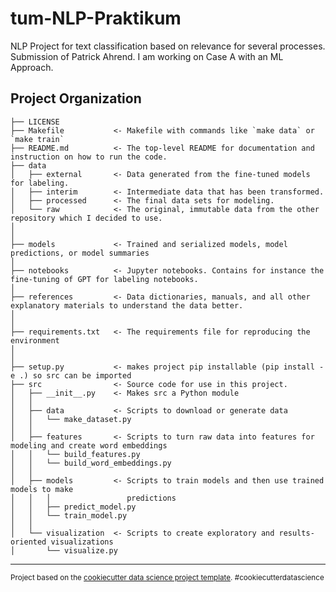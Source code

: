 # tum-NLP-Praktikum

NLP Project for text classification based on relevance for several processes.
Submission of Patrick Ahrend. I am working on Case A with an ML Approach.

## Project Organization

    ├── LICENSE
    ├── Makefile           <- Makefile with commands like `make data` or `make train`
    ├── README.md          <- The top-level README for documentation and instruction on how to run the code.
    ├── data
    │   ├── external       <- Data generated from the fine-tuned models for labeling. 
    │   ├── interim        <- Intermediate data that has been transformed.
    │   ├── processed      <- The final data sets for modeling.
    │   └── raw            <- The original, immutable data from the other repository which I decided to use.
    │
    │
    ├── models             <- Trained and serialized models, model predictions, or model summaries
    │
    ├── notebooks          <- Jupyter notebooks. Contains for instance the fine-tuning of GPT for labeling notebooks. 
    │
    ├── references         <- Data dictionaries, manuals, and all other explanatory materials to understand the data better. 
    │
    │
    ├── requirements.txt   <- The requirements file for reproducing the environment
    │                        
    │
    ├── setup.py           <- makes project pip installable (pip install -e .) so src can be imported
    ├── src                <- Source code for use in this project.
    │   ├── __init__.py    <- Makes src a Python module
    │   │
    │   ├── data           <- Scripts to download or generate data
    │   │   └── make_dataset.py
    │   │
    │   ├── features       <- Scripts to turn raw data into features for modeling and create word embeddings
    │   │   └── build_features.py
    │   │   └── build_word_embeddings.py
    │   │
    │   ├── models         <- Scripts to train models and then use trained models to make
    │   │   │                 predictions
    │   │   ├── predict_model.py
    │   │   └── train_model.py
    │   │
    │   └── visualization  <- Scripts to create exploratory and results-oriented visualizations
    │       └── visualize.py
    
---

<p><small>Project based on the <a target="_blank" href="https://drivendata.github.io/cookiecutter-data-science/">cookiecutter data science project template</a>. #cookiecutterdatascience</small></p>
